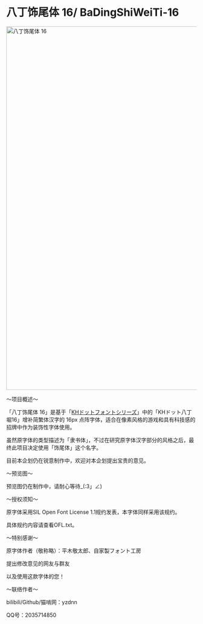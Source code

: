 # 八丁饰尾体 16/ BaDingShiWeiTi-16

<img width="1280" height="960" alt="八丁饰尾体 16" src="https://github.com/user-attachments/assets/15d5c257-cece-4215-8f12-20fa6084365d" />

～项目概述～

「八丁饰尾体 16」是基于「[KHドットフォントシリーズ](http://jikasei.me/font/kh-dotfont/)」中的「KHドット八丁堀16」增补简繁体汉字的 16px 点阵字体，适合在像素风格的游戏和具有科技感的招牌中作为装饰性字体使用。

虽然原字体的类型描述为「隶书体」，不过在研究原字体汉字部分的风格之后，最终此项目决定使用「饰尾体」这个名字。

目前本企划仍在锐意制作中，欢迎对本企划提出宝贵的意见。

～预览图～

预览图仍在制作中，请耐心等待_(:3」∠)

～授权须知～

原字体采用SIL Open Font License 1.1规约发表，本字体同样采用该规约。

具体规约内容请查看OFL.txt。

～特别感谢～

原字体作者（敬称略）：平木敬太郎、自家製フォント工房

提出修改意见的网友与群友

以及使用这款字体的您！

～联络作者～

bilibili/Github/猫啃网：yzdnn

QQ号：2035714850
